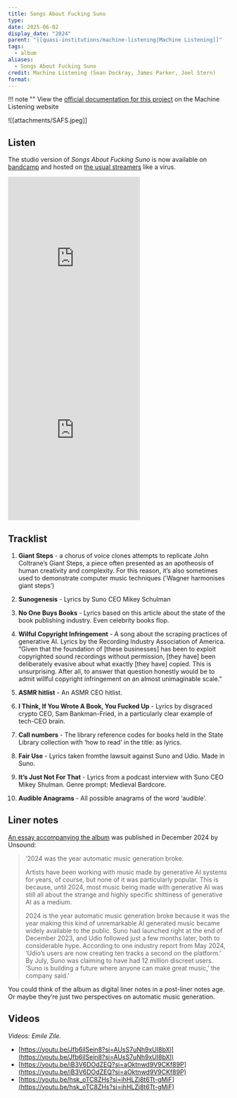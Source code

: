 ```yaml
---
title: Songs About Fucking Suno
type: 
date: 2025-06-02
display_date: "2024"
parent: "[[quasi-institutions/machine-listening|Machine Listening]]"
tags:
  - album
aliases:
  - Songs About Fucking Suno
credit: Machine Listening (Sean Dockray, James Parker, Joel Stern)
format:
---
```

!!! note ""
	View the [official documentation for this project](https://machinelistening.exposed/site-map/works/machine-listening-songbook-songs-about-fucking-suno) on the Machine Listening website


![[attachments/SAFS.jpeg]]

## Listen

The studio version of _Songs About Fucking Suno_ is now available on [bandcamp](https://machinelistening.bandcamp.com/album/songs-about-fucking-suno) and hosted on [the usual streamers](https://open.spotify.com/album/1dNQYlhepTe0rUowArhSsK?si=aflXFvU8SrG91kJqtSp4ag) like a virus.

<div>
<iframe src="https://bandcamp.com/EmbeddedPlayer/album=4167667279/size=large/bgcol=ffffff/linkcol=333333/minimal=true/transparent=true/" title="bandcamp.com" sandbox="allow-scripts allow-popups allow-forms allow-same-origin allow-popups-to-escape-sandbox allow-top-navigation-by-user-activation" allowfullscreen="" loading="lazy" frameborder="0" style="width: 300px; height: 390px; ; display:inline-block"></iframe>

<iframe src="https://w.soundcloud.com/player/?visual=true&amp;url=https%3A%2F%2Fapi.soundcloud.com%2Fplaylists%2F1901896975&amp;show_artwork=true" title="w.soundcloud.com" sandbox="allow-scripts allow-popups allow-forms allow-same-origin allow-popups-to-escape-sandbox allow-top-navigation-by-user-activation" allowfullscreen="" loading="lazy" frameborder="0" style="width: 300px; height: 390px; display:inline-block"></iframe>
</div>

## Tracklist

1. **Giant Steps** - a chorus of voice clones attempts to replicate John Coltrane’s Giant Steps, a piece often presented as an apotheosis of human creativity and complexity. For this reason, it’s also sometimes used to demonstrate computer music techniques ('Wagner harmonises giant steps’)
    
2. **Sunogenesis** - Lyrics by Suno CEO Mikey Schulman
    
3. **No One Buys Books** - Lyrics based on this article about the state of the book publishing industry. Even celebrity books flop.
    
4. **Wilful Copyright Infringement** - A song about the scraping practices of generative AI. Lyrics by the Recording Industry Association of America. “Given that the foundation of [these businesses] has been to exploit copyrighted sound recordings without permission, [they have] been deliberately evasive about what exactly [they have] copied. This is unsurprising. After all, to answer that question honestly would be to admit willful copyright infringement on an almost unimaginable scale.”
    
5. **ASMR hitlist** - An ASMR CEO hitlist.
    
6. **I Think, If You Wrote A Book, You Fucked Up** - Lyrics by disgraced crypto CEO, Sam Bankman-Fried, in a particularly clear example of tech-CEO brain.
    
7. **Call numbers** - The library reference codes for books held in the State Library collection with ‘how to read’ in the title: as lyrics.
    
8. **Fair Use** - Lyrics taken fromthe lawsuit against Suno and Udio. Made in Suno.
    
9. **It’s Just Not For That** - Lyrics from a podcast interview with Suno CEO Mikey Shulman. Genre prompt: Medieval Bardcore.
    
10. **Audible Anagrams** - All possible anagrams of the word ‘audible’.

## Liner notes

[An essay accompanying the album](https://unsoundfestival.substack.com/i/145535377/songs-about-fucking-suno) was published in December 2024 by Unsound:

> ‘2024 was the year automatic music generation broke.
> 
> Artists have been working with music made by generative AI systems for years, of course, but none of it was particularly popular. This is because, until 2024, most music being made with generative AI was still all about the strange and highly specific shittiness of generative AI as a medium.
>
>2024 is the year automatic music generation broke because it was the year making this kind of unremarkable AI generated music became widely available to the public. Suno had launched right at the end of December 2023, and Udio followed just a few months later, both to considerable hype. According to one industry report from May 2024, ‘Udio’s users are now creating ten tracks a second on the platform.’ By July, Suno was claiming to have had 12 million discreet users. ‘Suno is building a future where anyone can make great music,’ the company said.’

You could think of the album as digital liner notes in a post-liner notes age. Or maybe they’re just two perspectives on automatic music generation.

## Videos

*Videos: Emile Zile.*

- [https://youtu.be/Jfb6iISein8?si=AUsS7uNh9xUI8bXl](https://youtu.be/Jfb6iISein8?si=AUsS7uNh9xUI8bXl)
- [https://youtu.be/iB3V6DOdZEQ?si=aOktnwd9V9CKf89P](https://youtu.be/iB3V6DOdZEQ?si=aOktnwd9V9CKf89P)
- [https://youtu.be/hsk_oTC8ZHs?si=ihHLZj8t6Tt-gMiF](https://youtu.be/hsk_oTC8ZHs?si=ihHLZj8t6Tt-gMiF)
